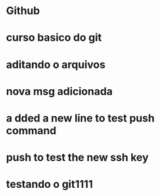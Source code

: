 # Github
# curso basico do git
# aditando o arquivos
# nova msg adicionada

# a dded a new line to test push command
# push to test the new ssh key

# testando o git1111
